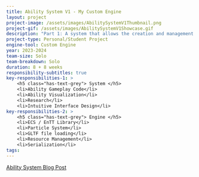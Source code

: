 ```yaml
---
title: Ability System V1 - My Custom Engine
layout: project
project-image: /assets/images/AbilitySystemV1Thumbnail.png
project-gif: /assets/images/AbilitySystemV1Showcase.gif
description: "Part 1: A system that allows the creation and management of abilities with configurable predefined behavior via dynamic ImGui menus. <br> Part 2: Custom engine development."
project-type: Personal/Student Project
engine-tool: Custom Engine
year: 2023-2024
team-size: Solo
team-breakdown: Solo
duration: 8 + 8 weeks
responsibility-subtitles: true
key-responsibilities-1: >
    <h5 class="has-text-grey"> System </h5>
    <li>Ability Gameplay Code</li>
    <li>Ability Visualization</li>
    <li>Research</li>
    <li>Intuitive Interface Design</li>
key-responsibilities-2: >
    <h5 class="has-text-grey"> Engine </h5>
    <li>ECS / EnTT Library</li>
    <li>Particle System</li>
    <li>GLTF file loading</li>
    <li>Resource Management</li>
    <li>Serialization</li>
tags:
---
```


<a href="{{ 'blog/ability-system-v1' | absolute_url }}"> Ability System Blog Post</a>